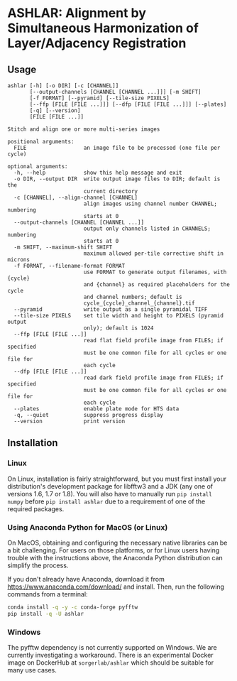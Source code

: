 # ASHLAR: Alignment by Simultaneous Harmonization of Layer/Adjacency Registration

## Usage

```
ashlar [-h] [-o DIR] [-c [CHANNEL]]
       [--output-channels [CHANNEL [CHANNEL ...]]] [-m SHIFT]
       [-f FORMAT] [--pyramid] [--tile-size PIXELS]
       [--ffp [FILE [FILE ...]]] [--dfp [FILE [FILE ...]]] [--plates]
       [-q] [--version]
       [FILE [FILE ...]]

Stitch and align one or more multi-series images

positional arguments:
  FILE                  an image file to be processed (one file per cycle)

optional arguments:
  -h, --help            show this help message and exit
  -o DIR, --output DIR  write output image files to DIR; default is the
                        current directory
  -c [CHANNEL], --align-channel [CHANNEL]
                        align images using channel number CHANNEL; numbering
                        starts at 0
  --output-channels [CHANNEL [CHANNEL ...]]
                        output only channels listed in CHANNELS; numbering
                        starts at 0
  -m SHIFT, --maximum-shift SHIFT
                        maximum allowed per-tile corrective shift in microns
  -f FORMAT, --filename-format FORMAT
                        use FORMAT to generate output filenames, with {cycle}
                        and {channel} as required placeholders for the cycle
                        and channel numbers; default is
                        cycle_{cycle}_channel_{channel}.tif
  --pyramid             write output as a single pyramidal TIFF
  --tile-size PIXELS    set tile width and height to PIXELS (pyramid output
                        only); default is 1024
  --ffp [FILE [FILE ...]]
                        read flat field profile image from FILES; if specified
                        must be one common file for all cycles or one file for
                        each cycle
  --dfp [FILE [FILE ...]]
                        read dark field profile image from FILES; if specified
                        must be one common file for all cycles or one file for
                        each cycle
  --plates              enable plate mode for HTS data
  -q, --quiet           suppress progress display
  --version             print version
```

## Installation

### Linux

On Linux, installation is fairly straightforward, but you must first install
your distribution's development package for libfftw3 and a JDK (any one of
versions 1.6, 1.7 or 1.8). You will also have to manually run `pip install
numpy` before `pip install ashlar` due to a requirement of one of the required
packages.

### Using Anaconda Python for MacOS (or Linux)

On MacOS, obtaining and configuring the necessary native libraries can be a bit
challenging. For users on those platforms, or for Linux users having trouble
with the instructions above, the Anaconda Python distribution can simplify the
process.

If you don't already have Anaconda, download it from
https://www.anaconda.com/download/ and install. Then, run the following
commands from a terminal:

```bash
conda install -q -y -c conda-forge pyfftw
pip install -q -U ashlar
```

### Windows

The pyfftw dependency is not currently supported on Windows. We are currently
investigating a workaround. There is an experimental Docker image on DockerHub
at `sorgerlab/ashlar` which should be suitable for many use cases.
